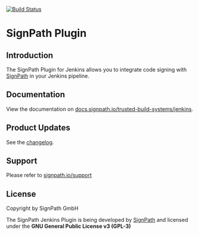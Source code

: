 [![Build Status](https://ci.jenkins.io/buildStatus/icon?job=Plugins/signpath-plugin/main)](https://ci.jenkins.io/job/Plugins/job/signpath-plugin/job/main/)

# SignPath Plugin

## Introduction

The SignPath Plugin for Jenkins allows you to integrate code signing with [SignPath](https://signpath.io) in your Jenkins pipeline.

## Documentation

View the documentation on [docs.signpath.io/trusted-build-systems/jenkins](https://docs.signpath.io/trusted-build-systems/jenkins).

## Product Updates

See the [changelog](https://docs.signpath.io/changelog/?component=jenkins_plugin).

## Support

Please refer to [signpath.io/support](https://signpath.io/support)

## License

Copyright by SignPath GmbH

The SignPath Jenkins Plugin is being developed by [SignPath](https://signpath.io) and licensed under the **GNU General Public License v3 (GPL-3)**
